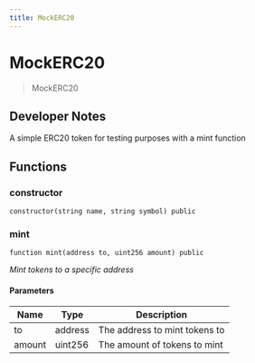 ```yaml
---
title: MockERC20
---
```


# MockERC20

> MockERC20

## Developer Notes

A simple ERC20 token for testing purposes with a mint function

## Functions

### constructor

```solidity
constructor(string name, string symbol) public
```

### mint

```solidity
function mint(address to, uint256 amount) public
```

_Mint tokens to a specific address_

#### Parameters

| Name | Type | Description |
| ---- | ---- | ----------- |
| to | address | The address to mint tokens to |
| amount | uint256 | The amount of tokens to mint |

